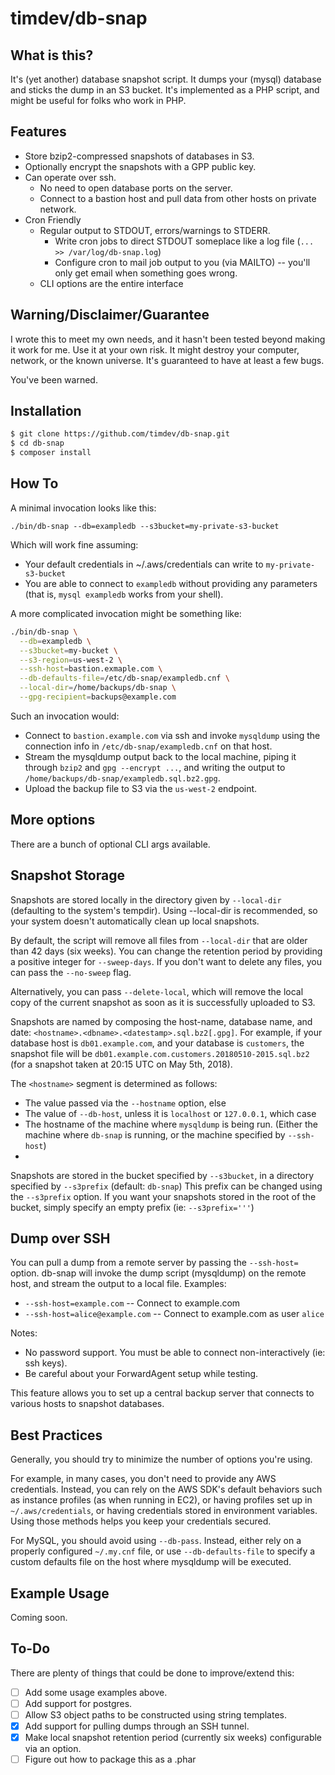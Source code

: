 # timdev/db-snap

## What is this?

It's (yet another) database snapshot script.  It dumps your (mysql) database and
sticks the dump in an S3 bucket. It's implemented as a PHP script, and might be
useful for folks who work in PHP.

## Features

* Store bzip2-compressed snapshots of databases in S3.
* Optionally encrypt the snapshots with a GPP public key.
* Can operate over ssh.
    * No need to open database ports on the server.
    * Connect to a bastion host and pull data from other hosts on private network.
* Cron Friendly
    * Regular output to STDOUT, errors/warnings to STDERR.
        * Write cron jobs to direct STDOUT someplace like a log file 
          (`... >> /var/log/db-snap.log`)
        * Configure cron to mail job output to you (via MAILTO) -- you'll only 
          get email when something goes wrong.
    * CLI options are the entire interface

## Warning/Disclaimer/Guarantee

I wrote this to meet my own needs, and it hasn't been tested beyond making it
work for me.  Use it at your own risk. It might destroy your computer, network,
or the known universe.  It's guaranteed to have at least a few bugs.

You've been warned.  
      
## Installation

```bash
$ git clone https://github.com/timdev/db-snap.git
$ cd db-snap
$ composer install
```

## How To

A minimal invocation looks like this:

`./bin/db-snap --db=exampledb --s3bucket=my-private-s3-bucket`

Which will work fine assuming:

* Your default credentials in ~/.aws/credentials can write to
  `my-private-s3-bucket`
* You are able to connect to `exampledb` without providing any parameters (that 
  is, `mysql exampledb` works from your shell).

A more complicated invocation might be something like:

```bash
./bin/db-snap \
  --db=exampledb \
  --s3bucket=my-bucket \
  --s3-region=us-west-2 \
  --ssh-host=bastion.exmaple.com \
  --db-defaults-file=/etc/db-snap/exampledb.cnf \
  --local-dir=/home/backups/db-snap \
  --gpg-recipient=backups@example.com
```

Such an invocation would:

* Connect to `bastion.example.com` via ssh and invoke `mysqldump` using the 
  connection info in `/etc/db-snap/exampledb.cnf` on that host. 
* Stream the mysqldump output back to the local machine, piping it through 
  `bzip2` and `gpg --encrypt ...`, and writing the output to 
 `/home/backups/db-snap/exampledb.sql.bz2.gpg`. 
* Upload the backup file to S3 via the `us-west-2` endpoint.

## More options
 
There are a bunch of optional CLI args available. 

 
## Snapshot Storage

Snapshots are stored locally in the directory given by `--local-dir` (defaulting
to the system's tempdir). Using --local-dir is recommended, so your system 
doesn't automatically clean up local snapshots.

By default, the script will remove all files from `--local-dir` that are older
than 42 days (six weeks). You can change the retention period by providing a
positive integer for `--sweep-days`. If you don't want to delete any files, you
can pass the `--no-sweep` flag.

Alternatively, you can pass `--delete-local`, which will remove the local copy
of the current snapshot as soon as it is successfully uploaded to S3.

Snapshots are named by composing the host-name, database name, and date:
`<hostname>.<dbname>.<datestamp>.sql.bz2[.gpg]`. For example, if your database 
host is `db01.example.com`, and your database is `customers`, the snapshot 
file will be `db01.example.com.customers.20180510-2015.sql.bz2` (for a 
snapshot taken at 20:15 UTC on May 5th, 2018).

The `<hostname>` segment is determined as follows:
* The value passed via the `--hostname` option, else
* The value of `--db-host`, unless it is `localhost` or `127.0.0.1`, which case
* The hostname of the machine where `mysqldump` is being run. (Either the 
  machine where `db-snap` is running, or the machine specified by `--ssh-host`)
* 
Snapshots are stored in the bucket specified by `--s3bucket`, in a directory
specified by `--s3prefix` (default: `db-snap`) This prefix can be changed using
the `--s3prefix` option.  If you want your snapshots stored in the root of the
bucket, simply specify an empty prefix (ie: `--s3prefix='''`)

## Dump over SSH

You can pull a dump from a remote server by passing the `--ssh-host=` option. 
db-snap will invoke the dump script (mysqldump) on the remote host, and stream
the output to a local file.  Examples:

 * `--ssh-host=example.com` -- Connect to example.com
 * `--ssh-host=alice@example.com` -- Connect to example.com as user `alice`
 
Notes:
 
 * No password support. You must be able to connect non-interactively (ie: ssh 
   keys).
 * Be careful about your ForwardAgent setup while testing.
 
This feature allows you to set up a central backup server that connects to 
various hosts to snapshot databases.  


## Best Practices

Generally, you should try to minimize the number of options you're using. 

For example, in many cases, you don't need to provide any AWS credentials. 
Instead, you can rely on the AWS SDK's default behaviors such as instance 
profiles (as when running in EC2), or having profiles set up in 
`~/.aws/credentials`, or having credentials stored in environment variables. 
Using those methods helps you keep your credentials secured.

For MySQL, you should avoid using `--db-pass`. Instead, either rely on a 
properly configured `~/.my.cnf` file, or use `--db-defaults-file` to specify a
custom defaults file on the host where mysqldump will be executed.

## Example Usage

Coming soon.

## To-Do

There are plenty of things that could be done to improve/extend this:

- [ ] Add some usage examples above.
- [ ] Add support for postgres.
- [ ] Allow S3 object paths to be constructed using string templates.
- [x] Add support for pulling dumps through an SSH tunnel.
- [X] Make local snapshot retention period (currently six weeks) configurable via an option.
- [ ] Figure out how to package this as a .phar
